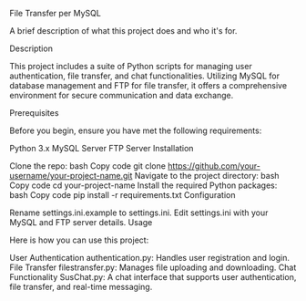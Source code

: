 File Transfer per MySQL

A brief description of what this project does and who it's for.

Description

This project includes a suite of Python scripts for managing user authentication, file transfer, and chat functionalities. Utilizing MySQL for database management and FTP for file transfer, it offers a comprehensive environment for secure communication and data exchange.

Prerequisites

Before you begin, ensure you have met the following requirements:

Python 3.x
MySQL Server
FTP Server
Installation

Clone the repo:
bash
Copy code
git clone https://github.com/your-username/your-project-name.git
Navigate to the project directory:
bash
Copy code
cd your-project-name
Install the required Python packages:
bash
Copy code
pip install -r requirements.txt
Configuration

Rename settings.ini.example to settings.ini.
Edit settings.ini with your MySQL and FTP server details.
Usage

Here is how you can use this project:

User Authentication
authentication.py: Handles user registration and login.
File Transfer
filestransfer.py: Manages file uploading and downloading.
Chat Functionality
SusChat.py: A chat interface that supports user authentication, file transfer, and real-time messaging.
